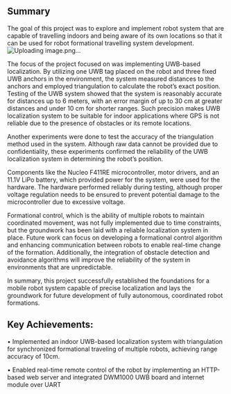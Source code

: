 ## Summary
The goal of this project was to explore and implement robot system that are capable of travelling indoors and being aware of its own locations so that it can be used for robot formational travelling system development. 
![Uploading image.png…]()

The focus of the project focused on was implementing UWB-based localization. By utilizing one UWB tag placed on the robot and three fixed UWB anchors in the environment, the system measured distances to the anchors and employed triangulation to calculate the robot’s exact position. Testing of the UWB system showed that the system is reasonably accurate for distances up to 6 meters, with an error margin of up to 30 cm at greater distances and under 10 cm for shorter ranges. Such precision makes UWB localization system to be suitable for indoor applications where GPS is not reliable due to the presence of obstacles or its remote locations. 

Another experiments were done to test the accuracy of the triangulation method used in the system. Although raw data cannot be provided due to confidentiality, these experiments confirmed the reliability of the UWB localization system in determining the robot’s position.

Components like the Nucleo F411RE microcontroller, motor drivers, and an 11.1V LiPo battery, which provided power for the system, were used for the hardware. The hardware performed reliably during testing, although proper voltage regulation needs to be ensured to prevent potential damage to the microcontroller due to excessive voltage. 

Formational control, which is the ability of multiple robots to maintain coordinated movement, was not fully implemented due to time constraints, but the groundwork has been laid with a reliable localization system in place. Future work can focus on developing a formational control algorithm and enhancing communication between robots to enable real-time change of the formation. Additionally, the integration of obstacle detection and avoidance algorithms will improve the reliability of the system in environments that are unpredictable.

In summary, this project successfully established the foundations for a mobile robot system capable of precise localization and lays the groundwork for future development of fully autonomous, coordinated robot formations.

## Key Achievements: 
• Implemented an indoor UWB-based localization system with triangulation for synchronized formational traveling of multiple robots, achieving range accuracy of 10cm.

• Enabled real-time remote control of the robot by implementing an HTTP-based web server and integrated DWM1000 UWB board and internet module over UART
